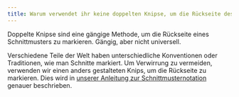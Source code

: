 ```yaml
---
title: Warum verwendet ihr keine doppelten Knipse, um die Rückseite des Schnittes zu markieren?
---
```


Doppelte Knipse sind eine gängige Methode, um die Rückseite eines Schnittmusters zu markieren. Gängig, aber nicht universell.

Verschiedene Teile der Welt haben unterschiedliche Konventionen oder Traditionen, wie man Schnitte markiert. Um Verwirrung zu vermeiden, verwenden wir einen anders gestalteten Knips, um die Rückseite zu markieren. Dies wird in [unserer Anleitung zur Schnittmusternotation][1] genauer beschrieben.

[1]: /docs/various/notation/
